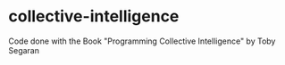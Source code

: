 # collective-intelligence

Code done with the Book "Programming Collective Intelligence" by Toby Segaran
